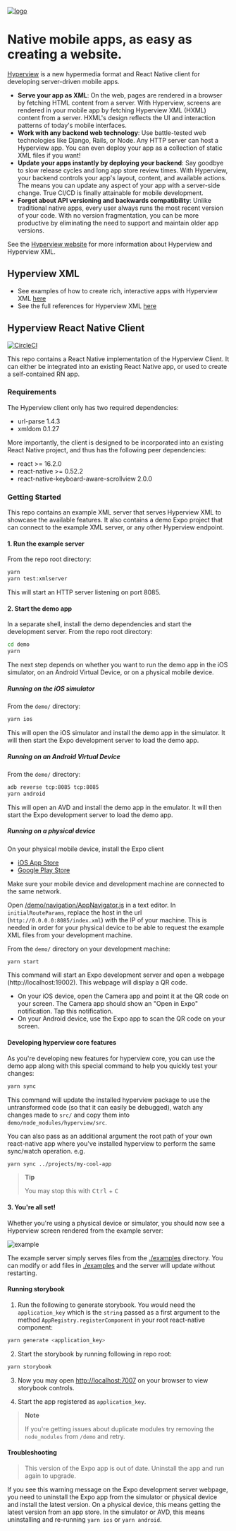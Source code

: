 [![logo](./demo/assets/images/icon_small.png)](https://hyperview.org)

# Native mobile apps, as easy as creating a website.

[Hyperview](https://hyperview.org) is a new hypermedia format and React Native client for developing server-driven mobile apps.

- **Serve your app as XML**: On the web, pages are rendered in a browser by fetching HTML content from a server. With Hyperview, screens are rendered in your mobile app by fetching Hyperview XML (HXML) content from a server. HXML's design reflects the UI and interaction patterns of today's mobile interfaces.
- **Work with any backend web technology**: Use battle-tested web technologies like Django, Rails, or Node. Any HTTP server can host a Hyperview app. You can even deploy your app as a collection of static XML files if you want!
- **Update your apps instantly by deploying your backend**: Say goodbye to slow release cycles and long app store review times. With Hyperview, your backend controls your app's layout, content, and available actions. The means you can update any aspect of your app with a server-side change. True CI/CD is finally attainable for mobile development.
- **Forget about API versioning and backwards compatibility**: Unlike traditional native apps, every user always runs the most recent version of your code. With no version fragmentation, you can be more productive by eliminating the need to support and maintain older app versions.

See the [Hyperview website](https://hyperview.org) for more information about Hyperview and Hyperview XML.

## Hyperview XML

- See examples of how to create rich, interactive apps with Hyperview XML [here](https://hyperview.org/docs/example_navigation)
- See the full references for Hyperview XML [here](https://hyperview.org/docs/reference_screen)

## Hyperview React Native Client

[![CircleCI](https://circleci.com/gh/Instawork/hyperview.svg?style=svg)](https://circleci.com/gh/Instawork/hyperview)

This repo contains a React Native implementation of the Hyperview Client. It can either be integrated into an existing React Native app, or used to create a self-contained RN app.

### Requirements

The Hyperview client only has two required dependencies:

- url-parse 1.4.3
- xmldom 0.1.27

More importantly, the client is designed to be incorporated into an existing React Native project, and thus has the following peer dependencies:

- react >= 16.2.0
- react-native >= 0.52.2
- react-native-keyboard-aware-scrollview 2.0.0

### Getting Started

This repo contains an example XML server that serves Hyperview XML to showcase the available features.
It also contains a demo Expo project that can connect to the example XML server, or any other Hyperview endpoint.

#### 1. Run the example server

From the repo root directory:

```sh
yarn
yarn test:xmlserver
```

This will start an HTTP server listening on port 8085.

#### 2. Start the demo app

In a separate shell, install the demo dependencies and start the development server. From the repo root directory:

```sh
cd demo
yarn
```

The next step depends on whether you want to run the demo app in the iOS simulator, on an Android Virtual Device, or on a physical mobile device.

##### Running on the iOS simulator

From the `demo/` directory:

```sh
yarn ios
```

This will open the iOS simulator and install the demo app in the simulator. It will then start the Expo development server to load the demo app.

##### Running on an Android Virtual Device

From the `demo/` directory:

```sh
adb reverse tcp:8085 tcp:8085
yarn android
```

This will open an AVD and install the demo app in the emulator. It will then start the Expo development server to load the demo app.

##### Running on a physical device

On your physical mobile device, install the Expo client

- [iOS App Store](https://itunes.apple.com/us/app/expo-client/id982107779?mt=8)
- [Google Play Store](https://play.google.com/store/apps/details?id=host.exp.exponent)

Make sure your mobile device and development machine are connected to the same network.

Open [/demo/navigation/AppNavigator.js](/demo/navigation/AppNavigator.js) in a text editor. In `initialRouteParams`, replace the host in the url (`http://0.0.0.0:8085/index.xml`) with the IP of your machine. This is needed in order for your physical device to be able to request the example XML files from your development machine.

From the `demo/` directory on your development machine:

```sh
yarn start
```

This command will start an Expo development server and open a webpage (http://localhost:19002). This webpage will display a QR code.

- On your iOS device, open the Camera app and point it at the QR code on your screen. The Camera app should show an "Open in Expo" notification. Tap this notification.
- On your Android device, use the Expo app to scan the QR code on your screen.

#### Developing hyperview core features

As you're developing new features for hyperview core, you can use the demo app along with this special command to help you quickly test your changes:

```sh
yarn sync
```

This command will update the installed hyperview package to use the untransformed code (so that it can easily be debugged), watch any changes made to `src/` and copy them into `demo/node_modules/hyperview/src`.

You can also pass as an additional argument the root path of your own react-native app where you've installed hyperview to perform the same sync/watch operation. e.g.

```sh
yarn sync ../projects/my-cool-app
```

> **Tip**
>
> You may stop this with <kbd>Ctrl</kbd> + <kbd>C</kbd>

#### 3. You're all set!

Whether you're using a physical device or simulator, you should now see a Hyperview screen rendered from the example server:

![example](./demo/assets/images/example.gif)

The example server simply serves files from the [./examples](/examples) directory. You can modify or add files in [./examples](/examples) and the server will update without restarting.

#### Running storybook

1. Run the following to generate storybook. You would need the `application_key` which is the `string` passed as a first argument to the method `AppRegistry.registerComponent` in your root react-native component:

```bash
yarn generate <application_key>
```

2. Start the storybook by running following in repo root:

```bash
yarn storybook
```

3. Now you may open [http://localhost:7007](http://localhost:7007) on your browser to view storybook controls.

4. Start the app registered as `application_key`.

> **Note**
>
> If you're getting issues about duplicate modules try removing the `node_modules` from `/demo` and retry.

#### Troubleshooting

> This version of the Expo app is out of date. Uninstall the app and run again to upgrade.

If you see this warning message on the Expo development server webpage, you need to uninstall the Expo app from the simulator or physical device and install the latest version. On a physical device, this means getting the latest version from an app store. In the simulator or AVD, this means uninstalling and re-running `yarn ios` or `yarn android`.
